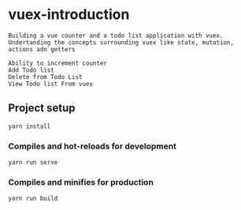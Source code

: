 # vuex-introduction
```
Building a vue counter and a todo list application with vuex. Undertanding the concepts surrounding vuex like state, mutation, actions adn getters

Ability to increment counter
Add Todo list
Delete from Todo List
View Todo list From vuex
```

## Project setup
```
yarn install
```

### Compiles and hot-reloads for development
```
yarn run serve
```

### Compiles and minifies for production
```
yarn run build
```
